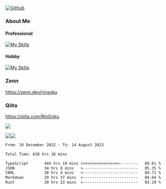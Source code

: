[![Github](https://img.shields.io/github/followers/skyt-a?label=Follow&style=social)](https://github.com/skyt-a)

### About Me
#### Professional
[![My Skills](https://skillicons.dev/icons?i=react,ts,js,nodejs,java,graphql,firebase,githubactions&theme=light)](https://skillicons.dev)
#### Hobby
[![My Skills](https://skillicons.dev/icons?i=unity,rust,py&theme=light)](https://skillicons.dev)

### Zenn
https://zenn.dev/ringoku
### Qiita
https://qiita.com/RinGoku


![](https://github-profile-summary-cards.vercel.app/api/cards/profile-details?username=skyt-a&theme=default)

![](https://github-profile-summary-cards.vercel.app/api/cards/repos-per-language?username=skyt-a&theme=default)![](https://github-profile-summary-cards.vercel.app/api/cards/stats?username=RinGoku&theme=default)

<!--START_SECTION:waka-->

```txt
From: 19 December 2022 - To: 14 August 2023

Total Time: 638 hrs 18 mins

TypeScript       444 hrs 19 mins >>>>>>>>>>>>>>>>>--------   69.61 %
JSON             34 hrs 8 mins   >------------------------   05.35 %
YAML             30 hrs 4 mins   >------------------------   04.71 %
Markdown         29 hrs 37 mins  >------------------------   04.64 %
Rust             20 hrs 23 mins  >------------------------   03.19 %
```

<!--END_SECTION:waka-->
